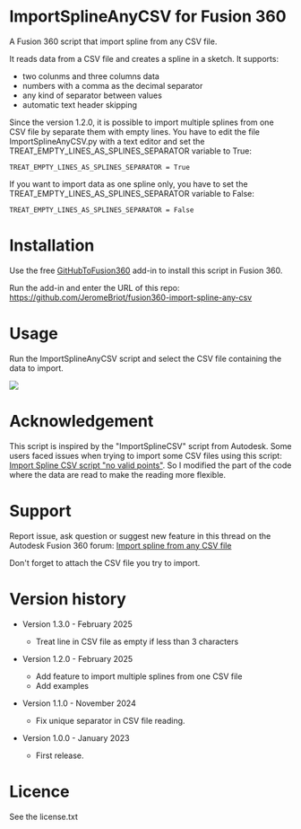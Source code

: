 # ImportSplineAnyCSV for Fusion 360
A Fusion 360 script that import spline from any CSV file.

It reads data from a CSV file and creates a spline in a sketch. It supports:

- two colunms and three columns data
- numbers with a comma as the decimal separator
- any kind of separator between values
- automatic text header skipping

Since the version 1.2.0, it is possible to import multiple splines from one CSV file by separate them with empty lines.
You have to edit the file ImportSplineAnyCSV.py with a text editor and set the TREAT_EMPTY_LINES_AS_SPLINES_SEPARATOR variable to True:

```TREAT_EMPTY_LINES_AS_SPLINES_SEPARATOR = True```

If you want to import data as one spline only, you have to set the TREAT_EMPTY_LINES_AS_SPLINES_SEPARATOR variable to False:

```TREAT_EMPTY_LINES_AS_SPLINES_SEPARATOR = False```

# Installation
Use the free [GitHubToFusion360](https://apps.autodesk.com/FUSION/en/Detail/Index?id=789800822168335025&os=Win64) add-in to install this script in Fusion 360.

Run the add-in and enter the URL of this repo: https://github.com/JeromeBriot/fusion360-import-spline-any-csv

# Usage

Run the ImportSplineAnyCSV script and select the CSV file containing the data to import.

![](/images/ImportSplineAnyCSV.png)

# Acknowledgement

This script is inspired by the "ImportSplineCSV" script from Autodesk. Some users faced issues when trying to import some CSV files using this script: [Import Spline CSV script "no valid points"](https://forums.autodesk.com/t5/fusion-360-support/import-spline-csv-script-quot-no-valid-points-quot/m-p/11702439). So I modified the part of the code where the data are read to make the reading more flexible.

# Support

Report issue, ask question or suggest new feature in this thread on the Autodesk Fusion 360 forum: [Import spline from any CSV file](https://forums.autodesk.com/t5/fusion-360-api-and-scripts/script-importsplineanycsv/m-p/11708665)

Don't forget to attach the CSV file you try to import.

# Version history

- Version 1.3.0 - February 2025
  - Treat line in CSV file as empty if less than 3 characters

- Version 1.2.0 - February 2025
  - Add feature to import multiple splines from one CSV file
  - Add examples

- Version 1.1.0 - November 2024
  - Fix unique separator in CSV file reading.
  
- Version 1.0.0 - January 2023
  - First release.

# Licence
See the license.txt
